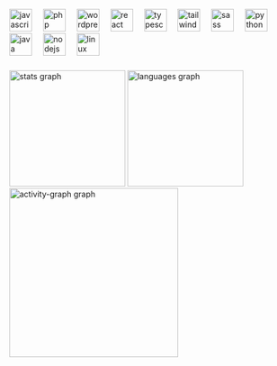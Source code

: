 <br clear="both">

<div align="left">
  <img src="https://skillicons.dev/icons?i=js" height="40" alt="javascript logo"  />
  <img width="12" />
  <img src="https://skillicons.dev/icons?i=php" height="40" alt="php logo"  />
  <img width="12" />
  <img src="https://skillicons.dev/icons?i=wordpress" height="40" alt="wordpress logo"  />
  <img width="12" />
  <img src="https://skillicons.dev/icons?i=react" height="40" alt="react logo"  />
  <img width="12" />
  <img src="https://skillicons.dev/icons?i=ts" height="40" alt="typescript logo"  />
  <img width="12" />
  <img src="https://skillicons.dev/icons?i=tailwind" height="40" alt="tailwindcss logo"  />
  <img width="12" />
  <img src="https://skillicons.dev/icons?i=sass" height="40" alt="sass logo"  />
  <img width="12" />
  <img src="https://skillicons.dev/icons?i=py" height="40" alt="python logo"  />
  <img width="12" />
  <img src="https://skillicons.dev/icons?i=java" height="40" alt="java logo"  />
  <img width="12" />
  <img src="https://skillicons.dev/icons?i=nodejs" height="40" alt="nodejs logo"  />
  <img width="12" />
  <img src="https://skillicons.dev/icons?i=linux" height="40" alt="linux logo"  />
</div>

###

<div align="left">
  <img src="https://github-readme-stats.vercel.app/api?username=luisitcho&hide_title=false&hide_rank=false&show_icons=true&include_all_commits=true&count_private=true&disable_animations=false&theme=gotham&locale=en&hide_border=false&order=1" height="206" alt="stats graph"  />
  <img src="https://github-readme-stats.vercel.app/api/top-langs?username=luisitcho&locale=en&hide_title=false&layout=compact&card_width=320&langs_count=8&theme=gotham&hide_border=false&order=2" height="206" alt="languages graph"  />
  <img src="https://github-readme-activity-graph.vercel.app/graph?username=luisitcho&radius=16&theme=gotham&area=true&order=5" height="300" alt="activity-graph graph"  />
</div>

###
